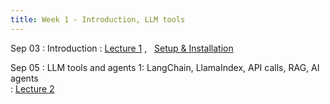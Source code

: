 ```yaml
---
title: Week 1 - Introduction, LLM tools
---
```


Sep 03
: Introduction
  : [Lecture 1](../assets/lectures/lecture1/under-construction-gif-17.gif) ,  &nbsp;  [Setup & Installation](https://docs.google.com/document/d/1ixys_vzy5msA1oqRc3-YDKxt-nhSSSv3at1z0qQk8-I/edit?usp=drive_link)

Sep 05
: LLM tools and agents 1: LangChain, LlamaIndex, API calls, RAG, AI agents  
  : [Lecture 2](../assets/lectures/lecture2/under-construction-gif-17.gif)

